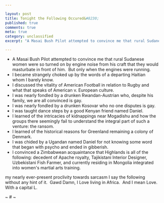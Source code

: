 ```yaml
---

layout: post
title: Tonight the Following Occured&#8230;
published: true
comments: true
meta: true
category: unclassified
excerpt: "A Masai Bush Pilot attempted to convince me that rural Sudanese women were so turned on by engine noise from his craft that they would masturbate in front of him.  But only when the engines were running."

---
```


*   A Masai Bush Pilot attempted to convince me that rural Sudanese women were so turned on by engine noise from his craft that they would masturbate in front of him.  But only when the engines were running.
*   I became strangely choked up by the words of a departing Haitian whom I barely know.
*   I discussed the vitality of American Football in relation to Rugby and what that speaks of American v. European culture.
*   I was nearly fondled by a drunken Rwandan-Austrian who, despite his family, we are all convinced is gay.
*   I was nearly fondled by a drunken Kosovar who no one disputes is gay.
*   I was taught dance steps by a good Kenyan friend named Daniel.
*   I learned of the intricacies of kidnappings near Mogadishu and how the groups there seemingly fail to understand the integral part of such a venture: the ransom.
*   I learned of the historical reasons for Greenland remaining a colony of Denmark.
*   I was chided by a Ugandan named Daniel for not knowing some word that began with psycho and ended in gibberish.
*   I convinced a Zimbabwean acquaintance that Highlands is all of the following: decedent of Apache royalty, Tajikistani Interior Designer, Uzbekistani Fish Farmer, and currently residing in Mongolia integrated into women's martial arts training.

my nearly ever-present proclivity towards sarcasm I say the following without any hint of it.  Gawd Damn, I Love living in Africa.  And I mean Love.  With a capital L.

~ # ~